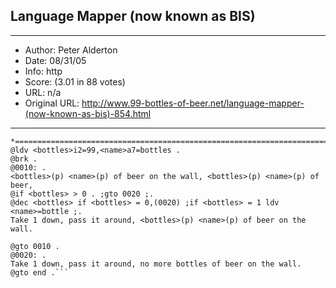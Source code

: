 
## Language Mapper (now known as BIS) ##
---
- Author: Peter Alderton
- Date: 08/31/05
- Info: http
- Score:  (3.01 in 88 votes)
- URL: n/a
- Original URL: http://www.99-bottles-of-beer.net/language-mapper-(now-known-as-bis)-854.html
---

```.bottles of beer                                                                
*===============================================================================
@ldv <bottles>i2=99,<name>a7=bottles .                                          
@brk .                                                                          
@0010: .                                                                        
<bottles>(p) <name>(p) of beer on the wall, <bottles>(p) <name>(p) of beer,     
@if <bottles> > 0 . ;gto 0020 ;.                                                
@dec <bottles> if <bottles> = 0,(0020) ;if <bottles> = 1 ldv <name>=bottle ;.   
Take 1 down, pass it around, <bottles>(p) <name>(p) of beer on the wall.        
                                                                                
@gto 0010 .                                                                     
@0020: .                                                                        
Take 1 down, pass it around, no more bottles of beer on the wall.               
@gto end .```